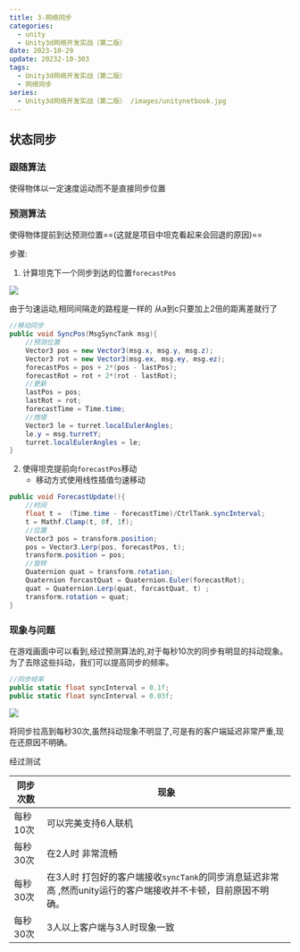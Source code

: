 ```yaml
---
title: 3-网络同步
categories:
  - unity
  - Unity3d网络开发实战（第二版）
date: 2023-10-29
update: 20232-10-303
tags:
  - Unity3d网络开发实战（第二版）
  - 网络同步
series:
  - Unity3d网络开发实战（第二版） /images/unitynetbook.jpg
---
```


## 状态同步

### 跟随算法

使得物体以一定速度运动而不是直接同步位置

### 预测算法

使得物体提前到达预测位置==(这就是项目中坦克看起来会回退的原因)==

步骤: 
1. 计算坦克下一个同步到达的位置`forecastPos`

![](/images/posts/Pasted%20image%2020231031194940.png)

由于匀速运动,相同间隔走的路程是一样的 从a到c只要加上2倍的距离差就行了

```csharp
//移动同步
public void SyncPos(MsgSyncTank msg){
    //预测位置
    Vector3 pos = new Vector3(msg.x, msg.y, msg.z);
    Vector3 rot = new Vector3(msg.ex, msg.ey, msg.ez);
    forecastPos = pos + 2*(pos - lastPos);
    forecastRot = rot + 2*(rot - lastRot);
    //更新
    lastPos = pos;
    lastRot = rot;
    forecastTime = Time.time;
    //炮塔
    Vector3 le = turret.localEulerAngles;
    le.y = msg.turretY;
    turret.localEulerAngles = le;
}
```
2. 使得坦克提前向`forecastPos`移动
	- 移动方式使用线性插值匀速移动

```csharp
public void ForecastUpdate(){
    //时间
    float t =  (Time.time - forecastTime)/CtrlTank.syncInterval;
    t = Mathf.Clamp(t, 0f, 1f);
    //位置
    Vector3 pos = transform.position;
    pos = Vector3.Lerp(pos, forecastPos, t);
    transform.position = pos;
    //旋转
    Quaternion quat = transform.rotation;
    Quaternion forcastQuat = Quaternion.Euler(forecastRot);
    quat = Quaternion.Lerp(quat, forcastQuat, t) ;
    transform.rotation = quat;
}
```

### 现象与问题

在游戏画面中可以看到,经过预测算法的,对于每秒10次的同步有明显的抖动现象。为了去除这些抖动，我们可以提高同步的频率。

```csharp
//同步帧率  
public static float syncInterval = 0.1f;
public static float syncInterval = 0.03f;
```

![](/images/posts/Pasted%20image%2020231031200045.png)

将同步拉高到每秒30次,虽然抖动现象不明显了,可是有的客户端延迟非常严重,现在还原因不明确。

经过测试

|同步次数| 现象 |
|---|---|
|每秒10次|可以完美支持6人联机|
|每秒30次|在2人时 非常流畅 |
|每秒30次|在3人时 打包好的客户端接收`syncTank`的同步消息延迟非常高 ,然而unity运行的客户端接收并不卡顿，目前原因不明确。|
|每秒30次|3人以上客户端与3人时现象一致|

